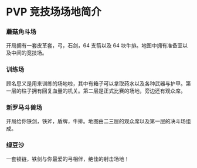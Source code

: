 # PVP 竞技场场地简介


### 蘑菇角斗场

开局拥有一套皮革套，弓，石剑，64 支箭以及 64 块牛排。地图中拥有准备室以及中间的竞技场。

### 训练场

顾名思义是用来训练的场地啦，其中有箱子可以拿取药水以及各种武器与护甲。第一层的柱子拥有回复血量的机关。第二层是正式比赛的场地，旁边还有观众席。

###  新罗马斗兽场

开局给你铁剑，铁斧，盾牌，牛排。地图由二三层的观众席以及第一层的决斗场组成。

###  绿豆沙

一套锁链，铁剑与你最爱的弓相伴，绝佳的射击场地！

